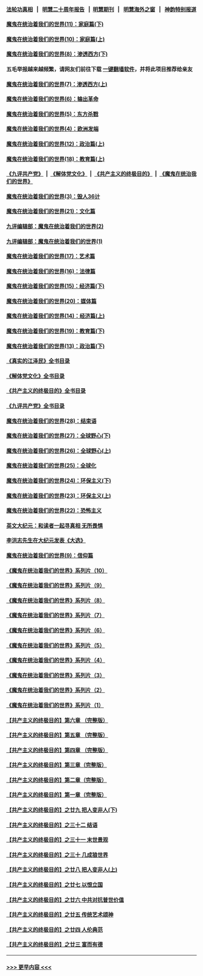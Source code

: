 #### [法轮功真相](https://github.com/gfw-breaker/truth/blob/master/README.md?t=0) &nbsp;&nbsp;|&nbsp;&nbsp; [明慧二十周年报告](https://github.com/gfw-breaker/mh-reports/blob/master/README.md?t=0) &nbsp;&nbsp;|&nbsp;&nbsp;[明慧期刊](https://github.com/gfw-breaker/mh-qikan) &nbsp;&nbsp;|&nbsp;&nbsp; [明慧海外之窗](https://github.com/gfw-breaker/mh-news/blob/master/README.md?t=0) &nbsp;&nbsp;|&nbsp;&nbsp; [神韵特别报道](https://github.com/gfw-breaker/mh-news/blob/master/shenyun.md?t=0)
#### [魔鬼在统治着我们的世界(11)：家庭篇(下)](../pages/nsc422/n10440961.md?t=11280802) 
#### [魔鬼在统治着我们的世界(10)：家庭篇(上)](../pages/nsc422/n10435448.md?t=11280802) 
#### [魔鬼在统治着我们的世界(8)：渗透西方(下)](../pages/nsc422/n10429603.md?t=11280802) 
#### 五毛举报越来越频繁，请网友们前往下载 [一键翻墙软件](https://github.com/gfw-breaker/ssr-accounts)，并将此项目推荐给亲友
#### [魔鬼在统治着我们的世界(7)：渗透西方(上)](../pages/nsc422/n10426013.md?t=11280802) 
#### [魔鬼在统治着我们的世界(6)：输出革命](../pages/nsc422/n10421536.md?t=11280802) 
#### [魔鬼在统治着我们的世界(5)：东方杀戮](../pages/nsc422/n10417707.md?t=11280802) 
#### [魔鬼在统治着我们的世界(4)：欧洲发端](../pages/nsc422/n10414890.md?t=11280802) 
#### [魔鬼在统治着我们的世界(12)：政治篇(上)](../pages/nsc422/n10444576.md?t=11280802) 
#### [魔鬼在统治着我们的世界(18)：教育篇(上)](../pages/nsc422/n10526970.md?t=11280802) 
#### [《九评共产党》](https://github.com/begood0513/9ping.md/blob/master/README.md) &nbsp;|&nbsp; [《解体党文化》](../../../../jtdwh.md/blob/master/README.md)  &nbsp;|&nbsp; [《共产主义的终极目的》](../../../../gczydzjmd.md/blob/master/README.md) &nbsp;|&nbsp; [《魔鬼在统治我们的世界》](../../../../mgztzwmdsj.md/blob/master/README.md) 
#### [魔鬼在统治着我们的世界(3)：毁人36计](../pages/nsc422/n10411583.md?t=11280802) 
#### [魔鬼在统治着我们的世界(21)：文化篇](../pages/nsc422/n10597706.md?t=11280802) 
#### [九评编辑部：魔鬼在统治着我们的世界(2)](../pages/nsc422/n10410036.md?t=11280802) 
#### [九评编辑部：魔鬼在统治着我们的世界(1)](../pages/nsc422/n10406825.md?t=11280802) 
#### [魔鬼在统治着我们的世界(17)：艺术篇](../pages/nsc422/n10499093.md?t=11280802) 
#### [魔鬼在统治着我们的世界(16)：法律篇](../pages/nsc422/n10485969.md?t=11280802) 
#### [魔鬼在统治着我们的世界(15)：经济篇(下)](../pages/nsc422/n10469975.md?t=11280802) 
#### [魔鬼在统治着我们的世界(20)：媒体篇](../pages/nsc422/n10586579.md?t=11280802) 
#### [魔鬼在统治着我们的世界(14)：经济篇(上)](../pages/nsc422/n10457370.md?t=11280802) 
#### [魔鬼在统治着我们的世界(19)：教育篇(下)](../pages/nsc422/n10564808.md?t=11280802) 
#### [魔鬼在统治着我们的世界(13)：政治篇(下)](../pages/nsc422/n10448270.md?t=11280802) 
#### [《真实的江泽民》全书目录](../pages/nsc422/n13721399.md?t=11280802) 
#### [《解体党文化》全书目录](../pages/nsc422/n13721157.md?t=11280802) 
#### [《共产主义的终极目的》全书目录](../pages/nsc422/n13721048.md?t=11280802) 
#### [《九评共产党》全书目录](../pages/nsc422/n13708085.md?t=11280802) 
#### [魔鬼在统治着我们的世界(28)：结束语](../pages/nsc422/n10936246.md?t=11280802) 
#### [魔鬼在统治着我们的世界(27)：全球野心(下)](../pages/nsc422/n10928319.md?t=11280802) 
#### [魔鬼在统治着我们的世界(26)：全球野心(上)](../pages/nsc422/n10900318.md?t=11280802) 
#### [魔鬼在统治着我们的世界(25)：全球化](../pages/nsc422/n10788205.md?t=11280802) 
#### [魔鬼在统治着我们的世界(24)：环保主义(下)](../pages/nsc422/n10695307.md?t=11280802) 
#### [魔鬼在统治着我们的世界(23)：环保主义(上)](../pages/nsc422/n10688613.md?t=11280802) 
#### [魔鬼在统治着我们的世界(22)：恐怖主义](../pages/nsc422/n10614727.md?t=11280802) 
#### [英文大纪元：和读者一起寻真相 无所畏惧](../pages/nsc422/n12542027.md?t=11280802) 
#### [李洪志先生在大纪元发表《大选》](../pages/nsc422/n12534746.md?t=11280802) 
#### [魔鬼在统治着我们的世界(9)：信仰篇](../pages/nsc422/n10432159.md?t=11280802) 
#### [《魔鬼在统治着我们的世界》系列片（10）](../pages/nsc422/n12292670.md?t=11280802) 
#### [《魔鬼在统治着我们的世界》系列片（9）](../pages/nsc422/n12290859.md?t=11280802) 
#### [《魔鬼在统治着我们的世界》系列片（8）](../pages/nsc422/n12287445.md?t=11280802) 
#### [《魔鬼在统治着我们的世界》系列片（7）](../pages/nsc422/n12283425.md?t=11280802) 
#### [《魔鬼在统治着我们的世界》系列片（6）](../pages/nsc422/n12282314.md?t=11280802) 
#### [《魔鬼在统治着我们的世界》系列片（5）](../pages/nsc422/n12281419.md?t=11280802) 
#### [《魔鬼在统治着我们的世界》系列片（4）](../pages/nsc422/n12274024.md?t=11280802) 
#### [《魔鬼在统治着我们的世界》系列片（3）](../pages/nsc422/n12271322.md?t=11280802) 
#### [《魔鬼在统治着我们的世界》系列片（2）](../pages/nsc422/n12269049.md?t=11280802) 
#### [《魔鬼在统治着我们的世界》系列片（1）](../pages/nsc422/n12267575.md?t=11280802) 
#### [【共产主义的终极目的】第六章 （完整版）](../pages/nsc422/n11428913.md?t=11280802) 
#### [【共产主义的终极目的】第五章 （完整版）](../pages/nsc422/n11428912.md?t=11280802) 
#### [【共产主义的终极目的】第四章 （完整版）](../pages/nsc422/n11428907.md?t=11280802) 
#### [【共产主义的终极目的】第三章（完整版）](../pages/nsc422/n11428848.md?t=11280802) 
#### [【共产主义的终极目的】第二章（完整版）](../pages/nsc422/n11428831.md?t=11280802) 
#### [【共产主义的终极目的】第一章（完整版）](../pages/nsc422/n11417651.md?t=11280802) 
#### [【共产主义的终极目的】之廿九 把人变非人(下)](../pages/nsc422/n11344140.md?t=11280802) 
#### [【共产主义的终极目的】之三十二 结语](../pages/nsc422/n11360535.md?t=11280802) 
#### [【共产主义的终极目的】之三十一 末世景观](../pages/nsc422/n11351129.md?t=11280802) 
#### [【共产主义的终极目的】之三十 几成狼世界](../pages/nsc422/n11348280.md?t=11280802) 
#### [【共产主义的终极目的】之廿八 把人变非人(上)](../pages/nsc422/n11340492.md?t=11280802) 
#### [【共产主义的终极目的】之廿七 以恨立国](../pages/nsc422/n11336944.md?t=11280802) 
#### [【共产主义的终极目的】之廿六 中共对抗普世价值](../pages/nsc422/n11324785.md?t=11280802) 
#### [【共产主义的终极目的】之廿五 传统艺术颂神](../pages/nsc422/n11296396.md?t=11280802) 
#### [【共产主义的终极目的】之廿四 人伦典范](../pages/nsc422/n11296397.md?t=11280802) 
#### [【共产主义的终极目的】之廿三 富而有德](../pages/nsc422/n11283598.md?t=11280802) 

----
#### [ >>> 更早内容 <<< ](../indexes/nsc422-earlier.md)
